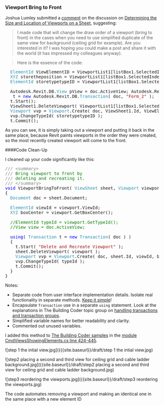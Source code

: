 <head>
<meta http-equiv="Content-Type" content="text/html; charset=utf-8">
<link rel="stylesheet" type="text/css" href="bc.css">
<script src="run_prettify.js" type="text/javascript"></script>
<!--
<script src="https://google-code-prettify.googlecode.com/svn/loader/run_prettify.js" type="text/javascript"></script>
-->
</head>

<!---

http://thebuildingcoder.typepad.com/blog/2014/04/determining-the-size-and-location-of-viewports-on-a-sheet.html#comment-3045289101

 #RevitAPI @AutodeskRevit #aec #bim #dynamobim @AutodeskForge

&ndash; 
...

-->

### Viewport Bring to Front

Joshua Lumley submitted
a [comment](http://thebuildingcoder.typepad.com/blog/2014/04/determining-the-size-and-location-of-viewports-on-a-sheet.html#comment-3045289101) on
the discussion on [Determining the Size and Location of Viewports on a Sheet](http://thebuildingcoder.typepad.com/blog/2014/04/determining-the-size-and-location-of-viewports-on-a-sheet.html),
suggesting:

> I made code that will change the draw order of a viewport (bring to front) in the cases when you need to use simplified duplicate of the same view for background (ceiling grid for example). Are you interested in it? I was hoping you could make a post and share it with the world (it has impressed my colleagues anyway).

> Here is the essence of the code:

<pre class="code">
&nbsp;&nbsp;<span style="color:#2b91af;">ElementId</span>&nbsp;ViewElementID&nbsp;=&nbsp;ViewportList1[listBox1.SelectedIndex].ViewId;
&nbsp;&nbsp;<span style="color:#2b91af;">XYZ</span>&nbsp;storetheposition&nbsp;=&nbsp;ViewportList1[listBox1.SelectedIndex].GetBoxCenter();
&nbsp;&nbsp;<span style="color:#2b91af;">ElementId</span>&nbsp;storetypetypeID&nbsp;=&nbsp;ViewportList1[listBox1.SelectedIndex].GetTypeId();
 
&nbsp;&nbsp;Autodesk.Revit.DB.<span style="color:#2b91af;">View</span>&nbsp;pView&nbsp;=&nbsp;doc.ActiveView;&nbsp;Autodesk.Revit.DB.<span style="color:#2b91af;">Transaction</span>
&nbsp;&nbsp;&nbsp;t&nbsp;=&nbsp;<span style="color:blue;">new</span>&nbsp;Autodesk.Revit.DB.<span style="color:#2b91af;">Transaction</span>(&nbsp;doc,&nbsp;<span style="color:#a31515;">&quot;Form_2&quot;</span>&nbsp;);
&nbsp;&nbsp;t.Start();
&nbsp;&nbsp;ViewSheet1.DeleteViewport(&nbsp;ViewportList1[listBox1.SelectedIndex]&nbsp;);
&nbsp;&nbsp;<span style="color:#2b91af;">Viewport</span>&nbsp;vvp&nbsp;=&nbsp;<span style="color:#2b91af;">Viewport</span>.Create(&nbsp;doc,&nbsp;ViewSheet1.Id,&nbsp;ViewElementID,&nbsp;storetheposition&nbsp;);
&nbsp;&nbsp;vvp.ChangeTypeId(&nbsp;storetypetypeID&nbsp;);
&nbsp;&nbsp;t.Commit();</pre>
</pre>

As you can see, it is simply taking out a viewport and putting it back in the same place, because Revit paints viewports in the order they were created, so the most recently created viewport will come to the front.


####<a name="2"></a>Code Clean-Up

I cleaned up your code significantly like this:

<pre class="code">
<span style="color:gray;">///</span><span style="color:green;">&nbsp;</span><span style="color:gray;">&lt;</span><span style="color:gray;">summary</span><span style="color:gray;">&gt;</span>
<span style="color:gray;">///</span><span style="color:green;">&nbsp;Bring&nbsp;viewport&nbsp;to&nbsp;front&nbsp;by&nbsp;</span>
<span style="color:gray;">///</span><span style="color:green;">&nbsp;deleting&nbsp;and&nbsp;recreating&nbsp;it.</span>
<span style="color:gray;">///</span><span style="color:green;">&nbsp;</span><span style="color:gray;">&lt;/</span><span style="color:gray;">summary</span><span style="color:gray;">&gt;</span>
<span style="color:blue;">void</span>&nbsp;ViewportBringToFront(&nbsp;<span style="color:#2b91af;">ViewSheet</span>&nbsp;sheet,&nbsp;<span style="color:#2b91af;">Viewport</span>&nbsp;viewport&nbsp;)
{
&nbsp;&nbsp;<span style="color:#2b91af;">Document</span>&nbsp;doc&nbsp;=&nbsp;sheet.Document;
 
&nbsp;&nbsp;<span style="color:#2b91af;">ElementId</span>&nbsp;viewId&nbsp;=&nbsp;viewport.ViewId;
&nbsp;&nbsp;<span style="color:#2b91af;">XYZ</span>&nbsp;boxCenter&nbsp;=&nbsp;viewport.GetBoxCenter();
 
&nbsp;&nbsp;<span style="color:green;">//ElementId&nbsp;typeId&nbsp;=&nbsp;viewport.GetTypeId();</span>
&nbsp;&nbsp;<span style="color:green;">//View&nbsp;view&nbsp;=&nbsp;doc.ActiveView;</span>
 
&nbsp;&nbsp;<span style="color:blue;">using</span>(&nbsp;<span style="color:#2b91af;">Transaction</span>&nbsp;t&nbsp;=&nbsp;<span style="color:blue;">new</span>&nbsp;<span style="color:#2b91af;">Transaction</span>(&nbsp;doc&nbsp;)&nbsp;)
&nbsp;&nbsp;{
&nbsp;&nbsp;&nbsp;&nbsp;t.Start(&nbsp;<span style="color:#a31515;">&quot;Delete&nbsp;and&nbsp;Recreate&nbsp;Viewport&quot;</span>&nbsp;);
&nbsp;&nbsp;&nbsp;&nbsp;sheet.DeleteViewport(&nbsp;viewport&nbsp;);
&nbsp;&nbsp;&nbsp;&nbsp;<span style="color:#2b91af;">Viewport</span>&nbsp;vvp&nbsp;=&nbsp;<span style="color:#2b91af;">Viewport</span>.Create(&nbsp;doc,&nbsp;sheet.Id,&nbsp;viewId,&nbsp;boxCenter&nbsp;);
&nbsp;&nbsp;&nbsp;&nbsp;vvp.ChangeTypeId(&nbsp;typeId&nbsp;);
&nbsp;&nbsp;&nbsp;&nbsp;t.Commit();
&nbsp;&nbsp;}
}
</pre>

Notes:

- Separate code from user interface implementation details. Isolate real functionality in separate methods. [Keep it simple](https://en.wikipedia.org/wiki/KISS_principle)!
- Encapsulate `Transaction` use in a separate `using` statement. Look at the explanations in The Building Coder topic group on [handling transactions and transaction groups](http://thebuildingcoder.typepad.com/blog/about-the-author.html#5.53).
- Simplified variable names for better readability and clarity.
- Commented out unused variables.

I added this method to [The Building Coder samples](https://github.com/jeremytammik/the_building_coder_samples) in the
[module CmdViewsShowingElements.cs line 424-445](https://github.com/jeremytammik/the_building_coder_samples/blob/master/BuildingCoder/BuildingCoder/CmdViewsShowingElements.cs#L424-L445).


![step 1 the intial view.jpg]({{{site.baseurl}}/draft/step 1 the intial view.jpg)


![step2 placing a second and third view for ceiling grid and cable ladder background.jpg]({{site.baseurl}}/draft/step2 placing a second and third view for ceiling grid and cable ladder background.jpg)


![step3 reordering the viewports.jpg]({{site.baseurl}}/draft/step3 reordering the viewports.jpg)

The code automates removing a viewport and making an identical one in the same place with a new element ID

